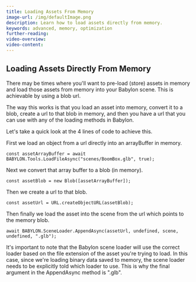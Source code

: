 ```yaml
---
title: Loading Assets From Memory
image-url: /img/defaultImage.png
description: Learn how to load assets directly from memory.
keywords: advanced, memory, optimization
further-reading:
video-overview:
video-content:
---
```


## Loading Assets Directly From Memory

There may be times where you'll want to pre-load (store) assets in memory and load those assets from memory into your Babylon scene. This is achievable by using a blob url.

<Playground id="#FIWM5X#1" title="Load Asset From Memory" description="Simple example of loading an asset from memory." image="/img/playgroundsAndNMEs/features/divingDeeperNodeMaterialParticle1.jpg"/>

The way this works is that you load an asset into memory, convert it to a blob, create a url to that blob in memory, and then you have a url that you can use with any of the loading methods in Babylon.

Let's take a quick look at the 4 lines of code to achieve this.

First we load an object from a url directly into an arrayBuffer in memory.

```
const assetArrayBuffer = await BABYLON.Tools.LoadFileAsync("scenes/BoomBox.glb", true);
```

Next we convert that array buffer to a blob (in memory).

```
const assetBlob = new Blob([assetArrayBuffer]);
```

Then we create a url to that blob.

```
const assetUrl = URL.createObjectURL(assetBlob);
```

Then finally we load the asset into the scene from the url which points to the memory blob.

```
await BABYLON.SceneLoader.AppendAsync(assetUrl, undefined, scene, undefined, ".glb");
```

It's important to note that the Babylon scene loader will use the correct loader based on the file extension of the asset you're trying to load. In this case, since we're loading binary data saved to memory, the scene loader needs to be explicitly told which loader to use. This is why the final argument in the AppendAsync method is ".glb".